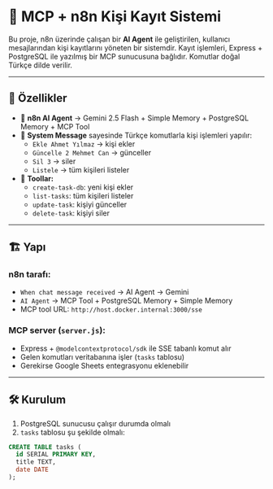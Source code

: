 # 👥 MCP + n8n Kişi Kayıt Sistemi

Bu proje, n8n üzerinde çalışan bir **AI Agent** ile geliştirilen, kullanıcı mesajlarından kişi kayıtlarını yöneten bir sistemdir. Kayıt işlemleri, Express + PostgreSQL ile yazılmış bir MCP sunucusuna bağlıdır. Komutlar doğal Türkçe dilde verilir.

---

## 🚀 Özellikler

- 🔗 **n8n AI Agent** → Gemini 2.5 Flash + Simple Memory + PostgreSQL Memory + MCP Tool
- 🧠 **System Message** sayesinde Türkçe komutlarla kişi işlemleri yapılır:
  - `Ekle Ahmet Yılmaz` → kişi ekler
  - `Güncelle 2 Mehmet Can` → günceller
  - `Sil 3` → siler
  - `Listele` → tüm kişileri listeler
- 🧩 **Toollar:**
  - `create-task-db`: yeni kişi ekler
  - `list-tasks`: tüm kişileri listeler
  - `update-task`: kişiyi günceller
  - `delete-task`: kişiyi siler

---

## 🏗 Yapı

### n8n tarafı:
- `When chat message received` → AI Agent → Gemini
- `AI Agent` → MCP Tool + PostgreSQL Memory + Simple Memory
- MCP tool URL: `http://host.docker.internal:3000/sse`

### MCP server (`server.js`):
- Express + `@modelcontextprotocol/sdk` ile SSE tabanlı komut alır
- Gelen komutları veritabanına işler (`tasks` tablosu)
- Gerekirse Google Sheets entegrasyonu eklenebilir

---

## 🛠 Kurulum

1. PostgreSQL sunucusu çalışır durumda olmalı
2. `tasks` tablosu şu şekilde olmalı:

```sql
CREATE TABLE tasks (
  id SERIAL PRIMARY KEY,
  title TEXT,
  date DATE
);
